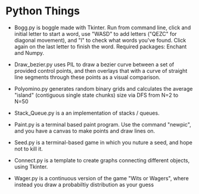 # Python Things

* Bogg.py is boggle made with Tkinter. Run from command line, click and initial letter to start a word, use "WASD" to add letters ("QEZC" for diagonal movement), and "l" to check what words you've found. Click again on the last letter to finish the word. 
Required packages: Enchant and Numpy.

* Draw_bezier.py uses PIL to draw a bezier curve between a set of provided control points, and then overlays that with a curve of straight line segments through these points as a visual comparison. 

* Polyomino.py generates random binary grids 
and calculates the average "island" (contiguous single state chunks) size via DFS from N=2 to N=50

* Stack_Queue.py is a an implementation of stacks / queues.

* Paint.py is a terminal based paint program.
Use the command "newpic", and you have a canvas to make points and draw lines on.

* Seed.py is a terminal-based game in which you nuture a seed, and hope not to kill it.

* Connect.py is a template to create graphs connecting different objects, using Tkinter.

* Wager.py is a continuous version of the game "Wits or Wagers", where instead you draw a probabiltiy distribution as your guess

